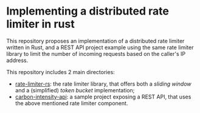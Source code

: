 # Implementing a distributed rate limiter in rust

This repository proposes an implementation of a distributed rate limiter written
in Rust, and a REST API project example using the same rate limiter library
to limit the number of incoming requests based on the caller's IP address.

This repository includes 2 main directories:

- [rate-limiter-rs](./rate-limiter-rs/): the rate limiter library, that offers
both a _sliding window_ and a (simplified) _token bucket_ implementation;
- [carbon-intensity-api](./carbon-intensity-api/): a sample project exposing
a REST API, that uses the above mentioned rate limiter component.
